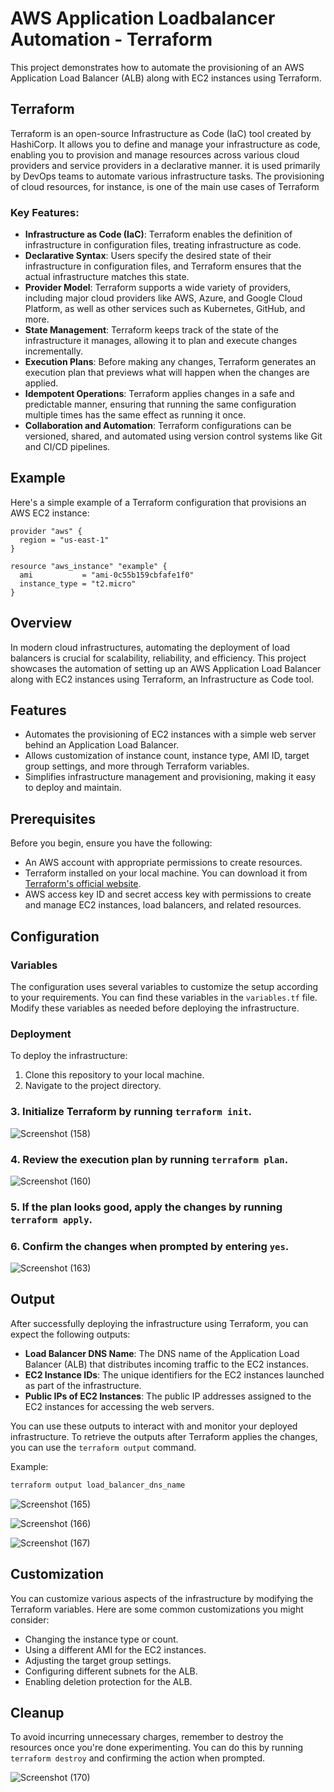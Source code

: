 # AWS Application Loadbalancer Automation - Terraform

This project demonstrates how to automate the provisioning of an AWS Application Load Balancer (ALB) along with EC2 instances using Terraform.

## Terraform
Terraform is an open-source Infrastructure as Code (IaC) tool created by HashiCorp. It allows you to define and manage your infrastructure as code, enabling you to provision and manage resources across various cloud providers and service providers in a declarative manner. it is used primarily by DevOps teams to automate various infrastructure tasks. The provisioning of cloud resources, for instance, is one of the main use cases of Terraform
### Key Features:

- **Infrastructure as Code (IaC)**: Terraform enables the definition of infrastructure in configuration files, treating infrastructure as code.
- **Declarative Syntax**: Users specify the desired state of their infrastructure in configuration files, and Terraform ensures that the actual infrastructure matches this state.
- **Provider Model**: Terraform supports a wide variety of providers, including major cloud providers like AWS, Azure, and Google Cloud Platform, as well as other services such as Kubernetes, GitHub, and more.
- **State Management**: Terraform keeps track of the state of the infrastructure it manages, allowing it to plan and execute changes incrementally.
- **Execution Plans**: Before making any changes, Terraform generates an execution plan that previews what will happen when the changes are applied.
- **Idempotent Operations**: Terraform applies changes in a safe and predictable manner, ensuring that running the same configuration multiple times has the same effect as running it once.
- **Collaboration and Automation**: Terraform configurations can be versioned, shared, and automated using version control systems like Git and CI/CD pipelines.
  
## Example

Here's a simple example of a Terraform configuration that provisions an AWS EC2 instance:

```hcl
provider "aws" {
  region = "us-east-1"
}

resource "aws_instance" "example" {
  ami           = "ami-0c55b159cbfafe1f0"
  instance_type = "t2.micro"
}
```


## Overview

In modern cloud infrastructures, automating the deployment of load balancers is crucial for scalability, reliability, and efficiency. This project showcases the automation of setting up an AWS Application Load Balancer along with EC2 instances using Terraform, an Infrastructure as Code tool.

## Features

- Automates the provisioning of EC2 instances with a simple web server behind an Application Load Balancer.
- Allows customization of instance count, instance type, AMI ID, target group settings, and more through Terraform variables.
- Simplifies infrastructure management and provisioning, making it easy to deploy and maintain.

## Prerequisites

Before you begin, ensure you have the following:

- An AWS account with appropriate permissions to create resources.
- Terraform installed on your local machine. You can download it from [Terraform's official website](https://www.terraform.io/downloads.html).
- AWS access key ID and secret access key with permissions to create and manage EC2 instances, load balancers, and related resources.

## Configuration

### Variables

The configuration uses several variables to customize the setup according to your requirements. You can find these variables in the `variables.tf` file. Modify these variables as needed before deploying the infrastructure.

### Deployment

To deploy the infrastructure:

1. Clone this repository to your local machine.
2. Navigate to the project directory.
   
### 3. Initialize Terraform by running `terraform init`.

   
![Screenshot (158)](https://github.com/safuvanh/DevOps-Projects/assets/156053146/c00ab3bb-2202-4aed-9d20-43172ece8a09)



### 4. Review the execution plan by running `terraform plan`.


![Screenshot (160)](https://github.com/safuvanh/DevOps-Projects/assets/156053146/13bb7a43-8a29-4324-9b25-2a64fcd0a0ca)



### 5. If the plan looks good, apply the changes by running  `terraform apply`.
### 6. Confirm the changes when prompted by entering `yes`.



![Screenshot (163)](https://github.com/safuvanh/DevOps-Projects/assets/156053146/e07a5398-1881-45b1-8f8a-ecce42dc23d9)




## Output

After successfully deploying the infrastructure using Terraform, you can expect the following outputs:

- **Load Balancer DNS Name**: The DNS name of the Application Load Balancer (ALB) that distributes incoming traffic to the EC2 instances.
- **EC2 Instance IDs**: The unique identifiers for the EC2 instances launched as part of the infrastructure.
- **Public IPs of EC2 Instances**: The public IP addresses assigned to the EC2 instances for accessing the web servers.

You can use these outputs to interact with and monitor your deployed infrastructure. To retrieve the outputs after Terraform applies the changes, you can use the `terraform output` command.

Example:

```bash
terraform output load_balancer_dns_name

```



![Screenshot (165)](https://github.com/safuvanh/DevOps-Projects/assets/156053146/10e11f82-fbd0-48d3-8ac9-10eb7d9f785e)




![Screenshot (166)](https://github.com/safuvanh/DevOps-Projects/assets/156053146/ece67a09-3741-4be9-9a5a-fb3229f9339e)




![Screenshot (167)](https://github.com/safuvanh/DevOps-Projects/assets/156053146/be914cc1-c9c2-4429-b97e-77c48d352edb)







## Customization

You can customize various aspects of the infrastructure by modifying the Terraform variables. Here are some common customizations you might consider:

- Changing the instance type or count.
- Using a different AMI for the EC2 instances.
- Adjusting the target group settings.
- Configuring different subnets for the ALB.
- Enabling deletion protection for the ALB.

## Cleanup

To avoid incurring unnecessary charges, remember to destroy the resources once you're done experimenting. You can do this by running `terraform destroy` and confirming the action when prompted.

![Screenshot (170)](https://github.com/safuvanh/DevOps-Projects/assets/156053146/2a7e6df8-d2c1-43ae-9850-bbfdb7081149)

